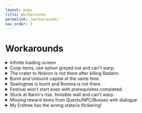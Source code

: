 ```yaml
---
layout: page
title: Workarounds
permalink: /workarounds/
nav_order: 3
---
```

# Workarounds

<details markdown="block">
<summary>Infinite loading screen</summary>

> This could have multiple causes, but most likely you're stuck at an invalid location.  
> For example, DLC region without owning the correct DLC.
>   
> [The Grand Archives Cheat Table](https://github.com/The-Grand-Archives/Elden-Ring-CT-TGA/) has a script to get out of the loading screen.  
> You can find it at `Scripts -> Seamless Co-op -> Loading screen stuck fix` in the cheat table.
</details>

<details markdown="block">
<summary>Coop items, use option greyed out and can't warp. </summary>


> If you coop items are greyed out and you can't warp to graces.
> <br/>
> 1. Download the debug tool : [Nordgaren's Elden Ring Debug Tool](https://github.com/Nordgaren/Elden-Ring-Debug-Tool/releases/latest) <br/>
> 2. Open the tool when you are loaded in on your character while solo. <br/>
> 3. Go to the grace tab in the tool and warp to a grace in Caelid. Example Outside the plaza. <br/>
> 4. In the debug tool go to the `misc` tab and type in `310`. <br/>
> 5. Press check <br/>
> 6. If the power button turns Green, click disable and quit to main menu. Then press continue from the main menu. 

This should fix this issue for you.
</details>

<details markdown="block">
<summary>The crater to Nokron is not there after killing Radahn. </summary>


> 1. Download the debug tool : [Nordgaren's Elden Ring Debug Tool](https://github.com/Nordgaren/Elden-Ring-Debug-Tool/releases/latest) <br/>
> 2. Open the tool when you are loaded in on your character while solo. <br/>
> 3. Go to the grace tab in the tool and warp to a grace in Caelid. Example Outside the plaza. <br/>
> 4. In the debug tool go to the `misc` tab and type in `310`. <br/>
> 5. Press check <br/>

<details markdown="block">
<summary>If the power button is RED </summary>


> 6. Click enable and quit to main menu.<br />
> 7. Press continiue in the main menu. <br />
> 8. Check if you can see the crater marker on the map.<br />
> 9. Follow the steps for `If the power button is GREEN`
</details>

<details markdown="block">
<summary>If the power button is GREEN </summary>


> 6. Click disable and quit to main menu.<br />
> 7. Check if you can see the crater marker on the map.<br />
<br/>
</details>
<br/>
</details>

<details markdown="block">
<summary>Burnt and Unburnt capital at the same time. </summary>


> 1. Download the debug tool : [Nordgaren's Elden Ring Debug Tool](https://github.com/Nordgaren/Elden-Ring-Debug-Tool/releases/latest) <br/>
> 2. Open the tool when you are loaded in on your character while solo. <br/>
> 3. (recommended)Go to the grace tab in the tool and warp to a grace in Farum Azula.  <br/>
> 4. In the debug tool go to the `misc` tab and type in `9116`. <br/>
> 5. Press check <br/>

<details markdown="block">
<summary>If the power button is GREEN </summary>


> 6. Click Disable and quit to main menu.<br />
> 7. Press continiue in the main menu. <br />
> 8. Follow the steps for `If the power button is GREEN`<br/>
</details>

<details markdown="block">
<summary>If the power button is RED </summary>


> 6. Click Enable and quit to main menu.<br />
> 7. This should prompt the cutsceen and set all flags correctly.<br />
</details>
<br/>
</details>

<details markdown="block">
<summary>Sealingtree is burnt and Romina is not there. </summary>


> 1. Download the debug tool : [Nordgaren's Elden Ring Debug Tool](https://github.com/Nordgaren/Elden-Ring-Debug-Tool/releases/latest) <br/>
> 2. Open the tool when you are loaded in on your character while solo. <br/>
> 3. Go to the `grace` tab in the tool and warp to `Church of the Bud: Main Entrance`.  <br/>

<details markdown="block">
<summary>I have not fought Romina or burnt the tree </summary>


<b>NOTE:</b> If you see a grace in the middle of the church it means Romina is dead in your world. <br />
> 6. In the `debug tool` go to the `misc` tab and type in `20010196` <br />
> 7. Click check, if it is GREEN click `Disable`. <br />
> 8. In the `debug tool` go to the `misc` tab and type in `330` <br />
> 9. Click check, if it is GREEN click `Disable`. <br />
> 10. Warp to `Church of the Bud: Main Entrance` sit of grace. <br />
< 11. This will set the world state to before the Sealingtree is burnt.
</details>

<details markdown="block">
<summary>I have fought Romina but there is no Sealingtree to burn.</summary>


> 6. In the `debug tool` go to the `misc` tab and type in `20010196` <br />
> 7. Click check, if it is RED click `Enable`. <br />
> 8. Warp to `Church of the Bud: Main Entrance` sit of grace. <br />
> 9. This will warp you to Enir-Ilim. <br /> 
</details>

</details>

<details markdown="block">
<summary>Festival won't start even with prerequisites completed. </summary>


> 1. Download the debug tool : [Nordgaren's Elden Ring Debug Tool](https://github.com/Nordgaren/Elden-Ring-Debug-Tool/releases/latest) <br/>
> 2. Open the tool when you are loaded in on your character while solo or if you are the host. <br/>
> 3. Recommended to have everyone in the session be in the plaza area before you set the flag in the next step. <br/>
> 4. In the debug tool go to the `misc` tab and type in `9411`. <br/>
> 5. Click on Enable. <br/>

</details>


<details markdown="block">
<summary> Stuck at Ranni's rise. Invisible wall and can't warp.  </summary>


> 1. Download the debug tool : [Nordgaren's Elden Ring Debug Tool](https://github.com/Nordgaren/Elden-Ring-Debug-Tool/releases/latest) <br/>
> 2. Extract the zip file with your prefered file archiver. <br />
> 3. Open the tool when you are loaded in on your character while solo. <br/>
> 4. Make sure you are close to Ranni's rise. <br />
> 5. In the Debug tool go to the `misc` tab at the bottom of the tool. <br />
> <br /> <b>NOTE:</b> <br />
> 1 = Enabled = GREEN. <br />
> 0 = Disabled = RED. <br /> 

<details markdown="block">
<summary>Short version. </summary>


> 6. Enter `1034509416` and click check. <br />

<details markdown="block">
<summary>If the power button is GREEN </summary>


> 7. Click disable and sit at the grace.<br />
> 8. Check if you can leave.<br />
> 9. If it has not do the steps for if the power button is RED. <br />
</details>

<details markdown="block">
<summary>If the power button is RED </summary>


> 7. Click enable and sit at the grace.<br />
> 8. Check if you can leave.<br />
> 9. Else follow the `Long and proper way`.
</details>

</details>

<details markdown="block">
<summary>Long and proper way. </summary>


> You will need to manually check all the flags one at a time for this step of Ranni's quest. <br />

```
Advancing Ranni's Questline to the point where she goes into her slumber -

// Choosing to enter Ranni's service
1034509410    1
1034509412    1
1034500738    1
1034500732    1
1034500736    1
1034505015    1
1034509361    1
1034500715    1
1034500710    1
1034500700    1
1034490701    1
1034490700    1
1034509413    1
1034509418    1

// Exhausting Iji's dialogue in Ranni's Rise
1034509355    1
1034509357    1
1034509358    1

// Exhausting Blaidd's dialogue in Ranni's Rise
1034509205    1
1045379208    1

// Exhausting Seluvis' dialogue in Ranni's Rise
1034509305    1
1034509306    1

// Exhausting all 3 dialogues activating Ranni's next dialogue/step
1034509417    1
1034500734    1

// Exhausting Ranni's dialogue after talking to all 3 spirits
1034509416    1
1034500738    0
1034500739    1
1034500733    1
1034502610    1
1034505002    1
1034505003    1
1034505004    1
1034500716    1
1034503600    1
```
> <br />
> Sit at a grace when you are done checking and setting the flags. <br />
> Check if you can leave.
</details>

</details>

<details markdown="block">
<summary>Missing reward items from Quests/NPC/Bosses with dialogue </summary>


> Rewards from certain events like quests or NPC's may not drop for all. Event flags sync to the host and may have issues for wanderers present in a session. <br />
> These cases should be done while being solo to progress/obtain anything that may not be while in session.<br />
>
> If you are in dire need of any items missed, use the [debug tool](https://github.com/Nordgaren/Elden-Ring-Debug-Tool/releases/latest), and review the readme file for instructions to use.
</details>

<details markdown="block">
<summary>My Erdtree has the wrong state/is flickering!</summary>

> Typically caused by inherited flags from invasions.
>
> 1. Download the debug tool: [Nordgaren's Elden Ring Debug Tool](https://github.com/Nordgaren/Elden-Ring-Debug-Tool/releases/latest) <br />
> 2. Open the tool when you are loaded in on your character while solo.<br />
> 3. In the debug tool go to the `misc` tab. <br />

<details markdown="block">
<summary>If you are pre-Fire Giant or have not burnt the Erdtree: </summary>

> 1. Type in 300 and click Disable. <br />
> 2. Type in 301 and click Disable.<br />
> 3. Type in 302 and click Disable.<br />
> 4. Warp to a grace.<br />

</details>

<details markdown="block">
<summary>IF you have burnt the tree but not defeated Maliketh: </summary>

> 1. Type in 300 and click Disable.<br />
> 2. Type in 301 and click Disable.<br />
> 3. Type in 302 and click Enable.<br />
> 4. Warp to a grace.<br /> 

</details>

<details markdown="block">
<summary>If you have defeated Maliketh. </summary>

> 1. Type in 300 and click Enable.<br />
> 2. Type in 301 and click Enable.<br />
> 3. Type in 302 and click Disable.<br />
> 4. Warp to a grace.<br /> 

</details>

</details>


